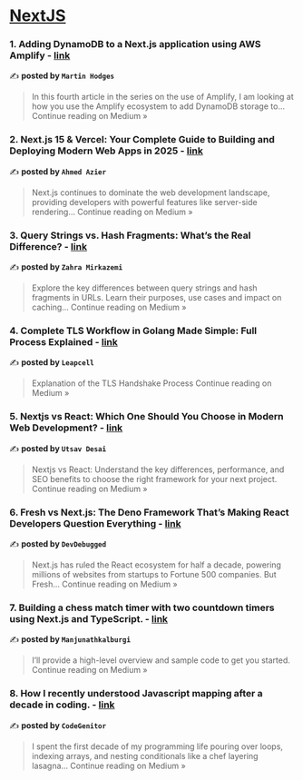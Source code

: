 
<h1><a href=https://medium.com/tag/nextjs/recommended target="_blank" rel="noopener noreferrer">NextJS</a></h1>
<h3>1. Adding DynamoDB to a Next.js application using AWS Amplify - <a href="https://medium.com/@martin.hodges/adding-dynamodb-to-a-next-js-application-using-aws-amplify-cc0bffc7857f?source=rss------nextjs-5" target="_blank" rel="noopener noreferrer">link</a></h3>

✍️ **posted by `Martin Hodges`**

<blockquote>In this fourth article in the series on the use of Amplify, I am looking at how you use the Amplify ecosystem to add DynamoDB storage to…
Continue reading on Medium »</blockquote>

<h3>2. Next.js 15 & Vercel: Your Complete Guide to Building and Deploying Modern Web Apps in 2025 - <a href="https://medium.com/@ahmedazier/next-js-15-vercel-your-complete-guide-to-building-and-deploying-modern-web-apps-in-2025-75dbc075cc98?source=rss------nextjs-5" target="_blank" rel="noopener noreferrer">link</a></h3>

✍️ **posted by `Ahmed Azier`**

<blockquote>Next.js continues to dominate the web development landscape, providing developers with powerful features like server-side rendering…
Continue reading on Medium »</blockquote>

<h3>3. Query Strings vs. Hash Fragments: What’s the Real Difference? - <a href="https://medium.com/@zahramirkazemi/query-strings-vs-hash-fragments-whats-the-real-difference-07ae26b83e3d?source=rss------nextjs-5" target="_blank" rel="noopener noreferrer">link</a></h3>

✍️ **posted by `Zahra Mirkazemi`**

<blockquote>Explore the key differences between query strings and hash fragments in URLs. Learn their purposes, use cases and impact on caching…
Continue reading on Medium »</blockquote>

<h3>4. Complete TLS Workflow in Golang Made Simple: Full Process Explained - <a href="https://leapcell.medium.com/complete-tls-workflow-in-golang-made-simple-full-process-explained-e7c34bb41cf4?source=rss------nextjs-5" target="_blank" rel="noopener noreferrer">link</a></h3>

✍️ **posted by `Leapcell`**

<blockquote>Explanation of the TLS Handshake Process
Continue reading on Medium »</blockquote>

<h3>5. Nextjs vs React: Which One Should You Choose in Modern Web Development? - <a href="https://utsavdesai26.medium.com/nextjs-vs-react-which-one-should-you-choose-in-modern-web-development-d6da51b72e6f?source=rss------nextjs-5" target="_blank" rel="noopener noreferrer">link</a></h3>

✍️ **posted by `Utsav Desai`**

<blockquote>Nextjs vs React: Understand the key differences, performance, and SEO benefits to choose the right framework for your next project.
Continue reading on Medium »</blockquote>

<h3>6. Fresh vs Next.js: The Deno Framework That’s Making React Developers Question Everything - <a href="https://medium.com/@tanishaav20/fresh-vs-next-js-the-deno-framework-thats-making-react-developers-question-everything-4281e35ba8e5?source=rss------nextjs-5" target="_blank" rel="noopener noreferrer">link</a></h3>

✍️ **posted by `DevDebugged`**

<blockquote>Next.js has ruled the React ecosystem for half a decade, powering millions of websites from startups to Fortune 500 companies. But Fresh…
Continue reading on Medium »</blockquote>

<h3>7. Building a chess match timer with two countdown timers using Next.js and TypeScript. - <a href="https://kalburgimanjunath.medium.com/building-a-chess-match-timer-with-two-countdown-timers-using-next-js-and-typescript-aeb698e47c1e?source=rss------nextjs-5" target="_blank" rel="noopener noreferrer">link</a></h3>

✍️ **posted by `Manjunathkalburgi`**

<blockquote>I’ll provide a high-level overview and sample code to get you started.
Continue reading on Medium »</blockquote>

<h3>8. How I recently understood Javascript mapping after a decade in coding. - <a href="https://codegenitor.medium.com/how-i-recently-understood-javascript-mapping-after-a-decade-in-coding-243958d011be?source=rss------nextjs-5" target="_blank" rel="noopener noreferrer">link</a></h3>

✍️ **posted by `CodeGenitor`**

<blockquote>I spent the first decade of my programming life pouring over loops, indexing arrays, and nesting conditionals like a chef layering lasagna…
Continue reading on Medium »</blockquote>


